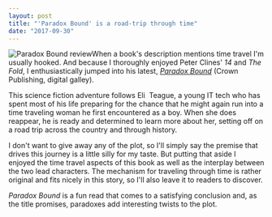 ```yaml
---
layout: post
title: "'Paradox Bound' is a road-trip through time"
date: "2017-09-30"
---
```


![Paradox Bound review](images/paradox-bound-132x200.jpg)When a book's description mentions time travel I'm usually hooked. And because I thoroughly enjoyed Peter Clines' _14_ and _The Fold_, I enthusiastically jumped into his latest, [_Paradox Bound_](http://amzn.to/2yGqE7z) (Crown Publishing, digital galley).

This science fiction adventure follows Eli  Teague, a young IT tech who has spent most of his life preparing for the chance that he might again run into a time traveling woman he first encountered as a boy. When she does reappear, he is ready and determined to learn more about her, setting off on a road trip across the country and through history.

I don't want to give away any of the plot, so I'll simply say the premise that drives this journey is a little silly for my taste. But putting that aside I enjoyed the time travel aspects of this book as well as the interplay between the two lead characters. The mechanism for traveling through time is rather original and fits nicely in this story, so I'll also leave it to readers to discover.

_Paradox Bound_ is a fun read that comes to a satisfying conclusion and, as the title promises, paradoxes add interesting twists to the plot.
